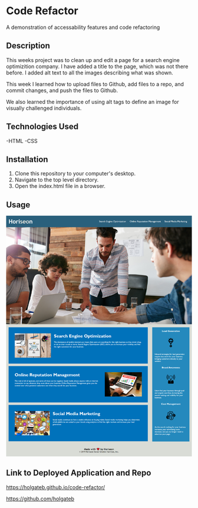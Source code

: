 # Code Refactor
A demonstration of accessability features and code refactoring

## Description

This weeks project was to clean up and edit a page for a search engine optimizition company. I have added a title to the page, which was not there before. I added alt text to all the images describing what was shown.

This week I learned how to upload files to Github, add files to a repo, and commit changes, and push the files to Github.

We also learned the importance of using alt tags to define an image for visually challenged individuals.

## Technologies Used

-HTML
-CSS

## Installation

1. Clone this repository to your computer's desktop.
2. Navigate to the top level directory.
3. Open the index.html file in a browser.

## Usage

![Screenshot of Horiseon Website](assets/images/screenshot.png)

## Link to Deployed Application and Repo

https://holgateb.github.io/code-refactor/

https://github.com/holgateb